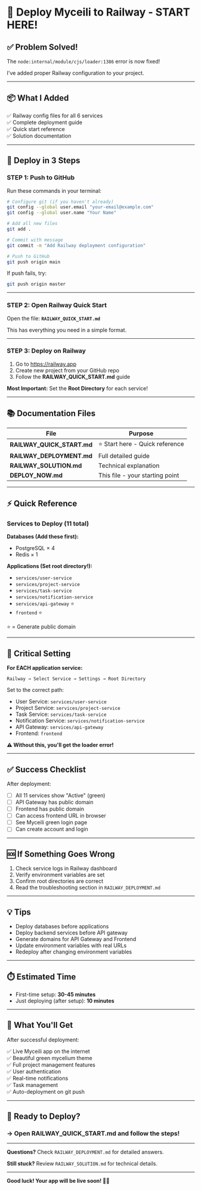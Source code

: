 # 🚀 Deploy Myceili to Railway - START HERE!

## ✅ Problem Solved!

The `node:internal/module/cjs/loader:1386` error is now fixed!

I've added proper Railway configuration to your project.

---

## 📦 What I Added

✅ Railway config files for all 6 services  
✅ Complete deployment guide  
✅ Quick start reference  
✅ Solution documentation  

---

## 🎯 Deploy in 3 Steps

### STEP 1: Push to GitHub

Run these commands in your terminal:

```bash
# Configure git (if you haven't already)
git config --global user.email "your-email@example.com"
git config --global user.name "Your Name"

# Add all new files
git add .

# Commit with message
git commit -m "Add Railway deployment configuration"

# Push to GitHub
git push origin main
```

If push fails, try:
```bash
git push origin master
```

---

### STEP 2: Open Railway Quick Start

Open the file: **`RAILWAY_QUICK_START.md`**

This has everything you need in a simple format.

---

### STEP 3: Deploy on Railway

1. Go to https://railway.app
2. Create new project from your GitHub repo
3. Follow the **RAILWAY_QUICK_START.md** guide

**Most Important:** Set the **Root Directory** for each service!

---

## 📚 Documentation Files

| File | Purpose |
|------|---------|
| **RAILWAY_QUICK_START.md** | ⭐ Start here - Quick reference |
| **RAILWAY_DEPLOYMENT.md** | Full detailed guide |
| **RAILWAY_SOLUTION.md** | Technical explanation |
| **DEPLOY_NOW.md** | This file - your starting point |

---

## ⚡ Quick Reference

### Services to Deploy (11 total)

**Databases (Add these first):**
- PostgreSQL × 4
- Redis × 1

**Applications (Set root directory!):**
- `services/user-service`
- `services/project-service`
- `services/task-service`
- `services/notification-service`
- `services/api-gateway` ⭐
- `frontend` ⭐

⭐ = Generate public domain

---

## 🎯 Critical Setting

**For EACH application service:**

```
Railway → Select Service → Settings → Root Directory
```

Set to the correct path:
- User Service: `services/user-service`
- Project Service: `services/project-service`
- Task Service: `services/task-service`
- Notification Service: `services/notification-service`
- API Gateway: `services/api-gateway`
- Frontend: `frontend`

**⚠️ Without this, you'll get the loader error!**

---

## ✅ Success Checklist

After deployment:

- [ ] All 11 services show "Active" (green)
- [ ] API Gateway has public domain
- [ ] Frontend has public domain
- [ ] Can access frontend URL in browser
- [ ] See Myceili green login page
- [ ] Can create account and login

---

## 🆘 If Something Goes Wrong

1. Check service logs in Railway dashboard
2. Verify environment variables are set
3. Confirm root directories are correct
4. Read the troubleshooting section in `RAILWAY_DEPLOYMENT.md`

---

## 💡 Tips

- Deploy databases before applications
- Deploy backend services before API gateway
- Generate domains for API Gateway and Frontend
- Update environment variables with real URLs
- Redeploy after changing environment variables

---

## ⏱️ Estimated Time

- First-time setup: **30-45 minutes**
- Just deploying (after setup): **10 minutes**

---

## 🎉 What You'll Get

After successful deployment:

✅ Live Myceili app on the internet  
✅ Beautiful green mycelium theme  
✅ Full project management features  
✅ User authentication  
✅ Real-time notifications  
✅ Task management  
✅ Auto-deployment on git push  

---

## 🚀 Ready to Deploy?

### → Open **RAILWAY_QUICK_START.md** and follow the steps!

---

**Questions?** Check `RAILWAY_DEPLOYMENT.md` for detailed answers.

**Still stuck?** Review `RAILWAY_SOLUTION.md` for technical details.

---

**Good luck! Your app will be live soon! 🌿✨**

